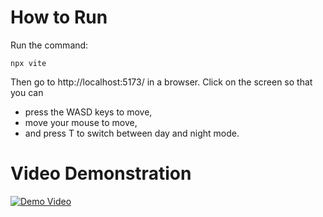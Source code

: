 # How to Run
Run the command:
  ```
  npx vite
  ```
Then go to http://localhost:5173/ in a browser. Click on the screen so that you can
- press the WASD keys to move,
- move your mouse to move,
- and press T to switch between day and night mode.

# Video Demonstration
[![Demo Video](https://img.youtube.com/vi/fGcLIYk6ldY/0.jpg)](https://www.youtube.com/watch?v=fGcLIYk6ldY)
